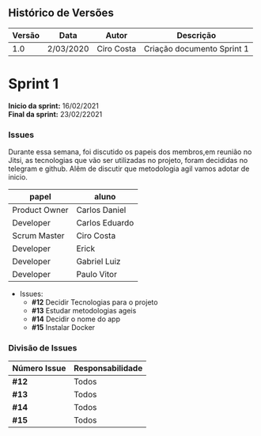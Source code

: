 ## Histórico de Versões
| Versão  |  Data  | Autor  |  Descrição  |
| ------------------- | ------------------- | ------------------- | ------------------- |
|  1.0 |  2/03/2020 | Ciro Costa |  Criação documento Sprint 1 |


# Sprint 1

**Inicio da sprint:** 16/02/2021  
**Final da sprint:** 23/02/22021




### Issues

   Durante essa semana, foi discutido os papeis dos membros,em reunião no Jitsi, as tecnologias que vão ser utilizadas no projeto, foram decididas no telegram e github. Alêm de discutir que metodologia agil vamos adotar de inicio.

 papel| aluno
 ---|---
 Product Owner|Carlos Daniel  
 Developer|Carlos Eduardo 
 Scrum Master|Ciro Costa 
 Developer|Erick  
 Developer|Gabriel Luiz  
 Developer|Paulo Vitor  

 - Issues:
    - **#12** Decidir Tecnologias para o projeto 
    - **#13** Estudar metodologias ageis
    - **#14** Decidir o nome do app
    - **#15** Instalar Docker

### Divisão de Issues

 Número Issue| Responsabilidade
 ---|---
 **#12** |Todos
 **#13** |Todos
 **#14** |Todos
 **#15** |Todos
